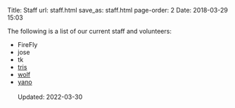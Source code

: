 Title: Staff
url: staff.html
save_as: staff.html
page-order: 2
Date: 2018-03-29 15:03

The following is a list of our current staff and volunteers:

* FireFly
* jose
* tk
* [tris](https://tris.fyi/)
* [wolf](https://oriole.systems/)
* [yano](https://yanovich.net/)
<br /><br />
Updated: 2022-03-30

